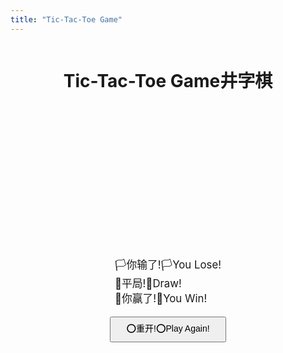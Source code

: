 ```yaml
---
title: "Tic-Tac-Toe Game"
---
```


<style>
    #game {
        display: grid;
        grid-template-columns: repeat(3, 60px);
        grid-template-rows: repeat(3, 60px);
        gap: 10px;
        margin-top: 24px;
    }
    .cell {
        background: var(--secondary-color);
        border: 2px solid var(--main-color-light);
        font-size: 2.2em;
        font-weight: bold;
        color: var(--main-color);
        display: flex;
        align-items: center;
        justify-content: center;
        height: 60px; width: 60px;
        cursor: pointer;
        transition: background 0.2s;
    }
    .cell:hover {
        background: var(    --secondary-light);
    }
    #status {
        margin-top: 20px;
        font-size: 1.2em;
        min-height: 30px;
    }
    #reset {
        margin-top: 18px;
        padding: 6px 24px;
        font-size: 1em;    
    }
</style>

<div style="display: flex; flex-direction: column; align-items: center;">

<h1><span class="eng">Tic-Tac-Toe Game</span><span class="chn">井字棋</span></h1>
<div id="game"></div>
<div id="status">
    <div id="computer-win"><span class="chn">🏳️你输了!</span><span class="eng">🏳️You Lose!</span></div>
    <div id="draw"><span class="chn">🤝平局!</span><span class="eng">🤝Draw!</span></div>
    <div id="player-win"><span class="chn">🏅️你赢了!</span><span class="eng">🏅️You Win!</span></div>
</div>
<button id="reset"><span class="chn">⭕️重开!</span><span class="eng">⭕️Play Again!</span></button></div>

<script src="./main.js"></script>